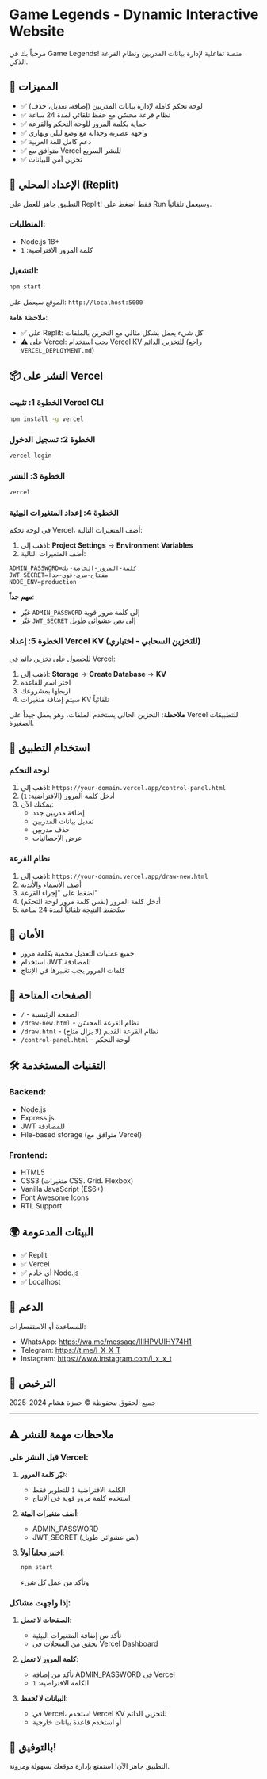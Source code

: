 # Game Legends - Dynamic Interactive Website

مرحباً بك في Game Legends! منصة تفاعلية لإدارة بيانات المدربين ونظام القرعة الذكي.

## 🌟 المميزات

- ✅ لوحة تحكم كاملة لإدارة بيانات المدربين (إضافة، تعديل، حذف)
- ✅ نظام قرعة محسّن مع حفظ تلقائي لمدة 24 ساعة
- ✅ حماية بكلمة المرور للوحة التحكم والقرعة
- ✅ واجهة عصرية وجذابة مع وضع ليلي ونهاري
- ✅ دعم كامل للغة العربية
- ✅ متوافق مع Vercel للنشر السريع
- ✅ تخزين آمن للبيانات

## 🚀 الإعداد المحلي (Replit)

التطبيق جاهز للعمل على Replit! فقط اضغط على Run وسيعمل تلقائياً.

### المتطلبات:
- Node.js 18+
- كلمة المرور الافتراضية: `1`

### التشغيل:
```bash
npm start
```

الموقع سيعمل على: `http://localhost:5000`

**ملاحظة هامة**: 
- ✅ على Replit: كل شيء يعمل بشكل مثالي مع التخزين بالملفات
- ⚠️ على Vercel: يجب استخدام Vercel KV للتخزين الدائم (راجع `VERCEL_DEPLOYMENT.md`)

## 📦 النشر على Vercel

### الخطوة 1: تثبيت Vercel CLI
```bash
npm install -g vercel
```

### الخطوة 2: تسجيل الدخول
```bash
vercel login
```

### الخطوة 3: النشر
```bash
vercel
```

### الخطوة 4: إعداد المتغيرات البيئية

في لوحة تحكم Vercel، أضف المتغيرات التالية:

1. اذهب إلى: **Project Settings** → **Environment Variables**
2. أضف المتغيرات التالية:

```
ADMIN_PASSWORD=كلمة-المرور-الخاصة-بك
JWT_SECRET=مفتاح-سري-قوي-جداً
NODE_ENV=production
```

**مهم جداً**: 
- غيّر `ADMIN_PASSWORD` إلى كلمة مرور قوية
- غيّر `JWT_SECRET` إلى نص عشوائي طويل

### الخطوة 5: إعداد Vercel KV (للتخزين السحابي - اختياري)

للحصول على تخزين دائم في Vercel:

1. اذهب إلى: **Storage** → **Create Database** → **KV**
2. اختر اسم للقاعدة
3. اربطها بمشروعك
4. سيتم إضافة متغيرات KV تلقائياً

**ملاحظة**: التخزين الحالي يستخدم الملفات، وهو يعمل جيداً على Vercel للتطبيقات الصغيرة.

## 📝 استخدام التطبيق

### لوحة التحكم

1. اذهب إلى: `https://your-domain.vercel.app/control-panel.html`
2. أدخل كلمة المرور (الافتراضية: `1`)
3. يمكنك الآن:
   - إضافة مدربين جدد
   - تعديل بيانات المدربين
   - حذف مدربين
   - عرض الإحصائيات

### نظام القرعة

1. اذهب إلى: `https://your-domain.vercel.app/draw-new.html`
2. أضف الأسماء والأندية
3. اضغط على "إجراء القرعة"
4. أدخل كلمة المرور (نفس كلمة مرور لوحة التحكم)
5. ستُحفظ النتيجة تلقائياً لمدة 24 ساعة

## 🔐 الأمان

- جميع عمليات التعديل محمية بكلمة مرور
- استخدام JWT للمصادقة
- كلمات المرور يجب تغييرها في الإنتاج

## 📱 الصفحات المتاحة

- `/` - الصفحة الرئيسية
- `/draw-new.html` - نظام القرعة المحسّن
- `/draw.html` - نظام القرعة القديم (لا يزال متاح)
- `/control-panel.html` - لوحة التحكم

## 🛠️ التقنيات المستخدمة

### Backend:
- Node.js
- Express.js
- JWT للمصادقة
- File-based storage (متوافق مع Vercel)

### Frontend:
- HTML5
- CSS3 (متغيرات CSS، Grid، Flexbox)
- Vanilla JavaScript (ES6+)
- Font Awesome Icons
- RTL Support

## 🌍 البيئات المدعومة

- ✅ Replit
- ✅ Vercel
- ✅ أي خادم Node.js
- ✅ Localhost

## 📧 الدعم

للمساعدة أو الاستفسارات:
- WhatsApp: https://wa.me/message/IIIHPVUIHY74H1
- Telegram: https://t.me/I_X_X_T
- Instagram: https://www.instagram.com/i_x_x_t

## 📄 الترخيص

جميع الحقوق محفوظة © حمزة هشام 2024-2025

---

## ⚠️ ملاحظات مهمة للنشر

### قبل النشر على Vercel:

1. **غيّر كلمة المرور**:
   - الكلمة الافتراضية `1` للتطوير فقط
   - استخدم كلمة مرور قوية في الإنتاج

2. **أضف متغيرات البيئة**:
   - ADMIN_PASSWORD
   - JWT_SECRET (نص عشوائي طويل)

3. **اختبر محلياً أولاً**:
   ```bash
   npm start
   ```
   وتأكد من عمل كل شيء

### إذا واجهت مشاكل:

1. **الصفحات لا تعمل**:
   - تأكد من إضافة المتغيرات البيئية
   - تحقق من السجلات في Vercel Dashboard

2. **كلمة المرور لا تعمل**:
   - تأكد من إضافة ADMIN_PASSWORD في Vercel
   - الكلمة الافتراضية: `1`

3. **البيانات لا تُحفظ**:
   - في Vercel، استخدم Vercel KV للتخزين الدائم
   - أو استخدم قاعدة بيانات خارجية

## 🎉 بالتوفيق!

التطبيق جاهز الآن! استمتع بإدارة موقعك بسهولة ومرونة.
